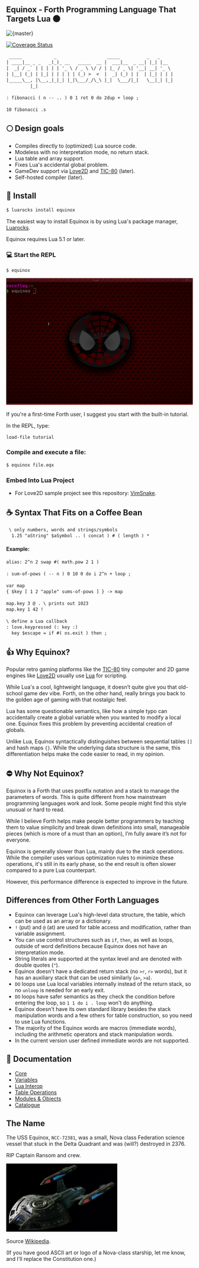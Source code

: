 ## Equinox - Forth Programming Language That Targets Lua 🌑

![{master}](https://github.com/zeroflag/equinox/actions/workflows/makefile.yml/badge.svg) 

[![Coverage Status](https://coveralls.io/repos/github/zeroflag/equinox/badge.svg?branch=master)](https://coveralls.io/github/zeroflag/equinox?branch=master)

```forth
 _____            _                   _____          _   _     
| ____|__ _ _   _(_)_ __   _____  __ |  ___|__  _ __| |_| |__  
|  _| / _` | | | | | '_ \ / _ \ \/ / | |_ / _ \| '__| __| '_ \ 
| |__| (_| | |_| | | | | | (_) >  <  |  _| (_) | |  | |_| | | |
|_____\__, |\__,_|_|_| |_|\___/_/\_\ |_|  \___/|_|   \__|_| |_|
         |_|

: fibonacci ( n -- .. ) 0 1 rot 0 do 2dup + loop ;

10 fibonacci .s
```

## 🌕 Design goals

* Compiles directly to (optimized) Lua source code.
* Modeless with no interpretation mode, no return stack.
* Lua table and array support.
* Fixes Lua's accidental global problem.
* GameDev support via [Love2D](https://love2d.org/) and [TIC-80](https://tic80.com/) (later).
* Self-hosted compiler (later).

## 🚀 Install

```bash
$ luarocks install equinox
```

The easiest way to install Equinox is by using Lua's package manager, [Luarocks](https://luarocks.org/).

Equinox requires Lua 5.1 or later.

### 💻 Start the REPL

```bash
$ equinox
```

<img src="imgs/fib.gif" alt="fib" />


If you're a first-time Forth user, I suggest you start with the built-in tutorial.

In the REPL, type:

```
load-file tutorial
```

### Compile and execute a file:

```bash
$ equinox file.eqx
```

### Embed Into Lua Project

* For Love2D sample project see this repository: [VimSnake](https://github.com/zeroflag/vimsnake).

## ☕ Syntax That Fits on a Coffee Bean

```forth
 \ only numbers, words and strings/symbols
  1.25 "aString" $aSymbol .. ( concat ) # ( length ) * 
```

#### Example:

```forth
alias: 2^n 2 swap #( math.pow 2 1 )

: sum-of-pows ( -- n ) 0 10 0 do i 2^n + loop ;
 
var map
{ $key [ 1 2 "apple" sums-of-pows ] } -> map

map.key 3 @ . \ prints out 1023
map.key 1 42 !

\ define a Lua callback
: love.keypressed (: key :)
  key $escape = if #( os.exit ) then ;
```

## 👍 Why Equinox?

Popular retro gaming platforms like the [TIC-80](https://tic80.com/) tiny computer and 2D game engines like [Love2D](https://love2d.org/) usually use [Lua](https://www.lua.org/) for scripting. 

While Lua's a cool, lightweight language, it doesn’t quite give you that old-school game dev vibe. Forth, on the other hand, really brings you back to the golden age of gaming with that nostalgic feel.

Lua has some questionable semantics, like how a simple typo can accidentally create a global variable when you wanted to modify a local one. Equinox fixes this problem by preventing accidental creation of globals.

Unlike Lua, Equinox syntactically distinguishes between sequential tables `[]` and hash maps `{}`. While the underlying data structure is the same, this differentiation helps make the code easier to read, in my opinion.

## ⛔ Why Not Equinox?

Equinox is a Forth that uses postfix notation and a stack to manage the parameters of words. This is quite different from how mainstream programming languages work and look. Some people might find this style unusual or hard to read. 

While I believe Forth helps make people better programmers by teaching them to value simplicity and break down definitions into small, manageable pieces (which is more of a must than an option), I’m fully aware it’s not for everyone.

Equinox is generally slower than Lua, mainly due to the stack operations. While the compiler uses various optimization rules to minimize these operations, it's still in its early phase, so the end result is often slower compared to a pure Lua counterpart.

However, this performance difference is expected to improve in the future.

## Differences from Other Forth Languages

 * Equinox can leverage Lua's high-level data structure, the table, which can be used as an array or a dictionary.
 * `!` (put) and `@` (at) are used for table access and modification, rather than variable assignment.
 * You can use control structures such as `if`, `then`, as well as loops, outside of word definitions because Equinox does not have an interpretation mode.
 * String literals are supported at the syntax level and are denoted with double quotes (`"`).
 * Equinox doesn't have a dedicated return stack (no `>r`, `r>` words), but it has an auxiliary stack that can be used similarly (`a>`, `>a`).
 * `DO` loops use Lua local variables internally instead of the return stack, so no `unloop` is needed for an early exit.
 * `DO` loops have safer semantics as they check the condition before entering the loop, so `1 1 do i . loop` won't do anything.
 * Equinox doesn't have its own standard library besides the stack manipulation words and a few others for table construction, so you need to use Lua functions.
 * The majority of the Equinox words are macros (immediate words), including the arithmetic operators and stack manipulation words.
 * In the current version user defined immediate words are not supported.

## 📝 Documentation
 * [Core](doc/core.md)
 * [Variables](doc/vars.md)
 * [Lua Interop](doc/interop.md)
 * [Table Operations](doc/table.md)
 * [Modules & Objects](doc/modules.md)
 * [Catalogue](doc/catalogue.md)
 
## The Name

The USS Equinox, `NCC-72381`, was a small, Nova class Federation science vessel that stuck in the Delta Quadrant and was (will?) destroyed in 2376.

RIP Captain Ransom and crew.

<img src="imgs/Nova001.jpg" alt="starship" width="300"/>

Source [Wikipedia](https://en.wikipedia.org/wiki/Equinox_(Star_Trek:_Voyager)).

(If you have good ASCII art or logo of a Nova-class starship, let me know, and I'll replace the Constitution one.)


